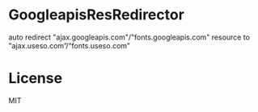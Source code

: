 # GoogleapisResRedirector

auto redirect "ajax.googleapis.com"/"fonts.googleapis.com" resource to "ajax.useso.com”/“fonts.useso.com”

# License 

MIT